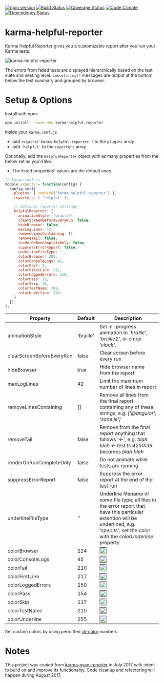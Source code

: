 [![npm version](https://badge.fury.io/js/karma-helpful-reporter.svg)](http://badge.fury.io/js/karma-helpful-reporter)
[![Build Status](https://travis-ci.org/whyboris/karma-helpful-reporter.svg)](https://travis-ci.org/whyboris/karma-helpful-reporter)
[![Coverage Status](https://coveralls.io/repos/github/whyboris/karma-helpful-reporter/badge.svg?branch=karma-helpful-reporter)](https://coveralls.io/github/whyboris/karma-helpful-reporter?branch=karma-helpful-reporter)
[![Code Climate](https://codeclimate.com/github/whyboris/karma-helpful-reporter/badges/gpa.svg)](https://codeclimate.com/github/whyboris/karma-helpful-reporter)
[![Dependency Status](https://david-dm.org/whyboris/karma-helpful-reporter.svg)](https://david-dm.org/whyboris/karma-helpful-reporter)

karma-helpful-reporter
===

Karma Helpful Reporter gives you a customizable report after you run your Karma tests.

![karma-helpful-reporter](https://user-images.githubusercontent.com/17264277/28763978-fcc6466c-758f-11e7-9343-b13933f15e88.png "Karma Helpful Reporter")

The errors from failed tests are displayed hierarchically based on the test suite and nesting level. `console.log()` messages are output at the bottom below the test summary and grouped by browser.

Setup & Options
===

Install with npm:

```sh
npm install --save-dev karma-helpful-reporter
```

Inside your `karma.conf.js` 
 - add `require('karma-helpful-reporter')` to the `plugins` array
 - add `'helpful'` to the `reporters` array

Optionally, add the `helpfulReporter` object with as many properties from the below set as you'd like.
 - The listed properties' values are the default ones

```js
// karma.conf.js
module.exports = function(config) {
  config.set({
    plugins: [ require('karma-helpful-reporter') ],
    reporters: [ 'helpful' ],

    // Optional reporter settings
    helpfulReporter: {
      animationStyle: 'braille',
      clearScreenBeforeEveryRun: false,
      hideBrowser: false,
      maxLogLines: 42,
      removeLinesContaining: [],
      removeTail: false,
      renderOnRunCompleteOnly: false,
      suppressErrorReport: false,
      underlineFileType: '',
      colorBrowser: 205,
      colorConsoleLogs: 45,
      colorFail: 9,
      colorFirstLine: 211,
      colorLoggedErrors: 250,
      colorPass: 10,
      colorSkip: 11,
      colorTestName: 199,
      colorUnderline: 254,
    }
  });
};
```


Property | Default | Description
--- | --- | ---
animationStyle | 'braille' | Set in-progress animation to _'braille'_, _'braille2'_, or emoji _'clock'_.
clearScreenBeforeEveryRun | false | Clear screen before every run
hideBrowser | true | Hide browser name from the report
maxLogLines | 42 | Limit the maximum number of lines in report
removeLinesContaining | [] | Remove all lines from the final report containing any of these strings, e.g. _['@angular', 'zone.js']_
removeTail | false | Remove from the final report anything that follows '<-', e.g. _blah blah <- test.ts 4250:39_ becomes _blah blah_
renderOnRunCompleteOnly | false | Do not animate while tests are running
suppressErrorReport | false | Suppress the error report at the end of the test run
underlineFileType | '' | Underline filename of some file type; all files in the error report that have this particular extention will be underlined, e.g. _'spec.ts'_; set the color with the _colorUnderline_ property
colorBrowser | 224 | <img src="http://medyk.org/colors/ffd7d7.png" style="border: 1px solid black" width="20" height="20" /> 
colorConsoleLogs | 45 | <img src="http://medyk.org/colors/00d7ff.png" style="border: 1px solid black" width="20" height="20" />
colorFail | 210 | <img src="http://medyk.org/colors/ff8787.png" style="border: 1px solid black" width="20" height="20" /> 
colorFirstLine | 217 | <img src="http://medyk.org/colors/ffafaf.png" style="border: 1px solid black" width="20" height="20" />
colorLoggedErrors | 250 | <img src="http://medyk.org/colors/bcbcbc.png" style="border: 1px solid black" width="20" height="20" />
colorPass | 154 | <img src="http://medyk.org/colors/afff00.png" style="border: 1px solid black" width="20" height="20" /> 
colorSkip | 117 | <img src="http://medyk.org/colors/87d7ff.png" style="border: 1px solid black" width="20" height="20" /> 
colorTestName | 210 | <img src="http://medyk.org/colors/ff8787.png" style="border: 1px solid black" width="20" height="20" />
colorUnderline | 255 | <img src="http://medyk.org/colors/eeeeee.png" style="border: 1px solid black" width="20" height="20" />

Set custom colors by using permitted [cli-color](https://github.com/medikoo/cli-color) numbers.

Notes
===

This project was copied from [karma-nyan-reporter](https://github.com/dgarlitt/karma-nyan-reporter/) in July 2017 with intent to build on and improve its functionality. Code cleanup and refactoring will happen during August 2017.
